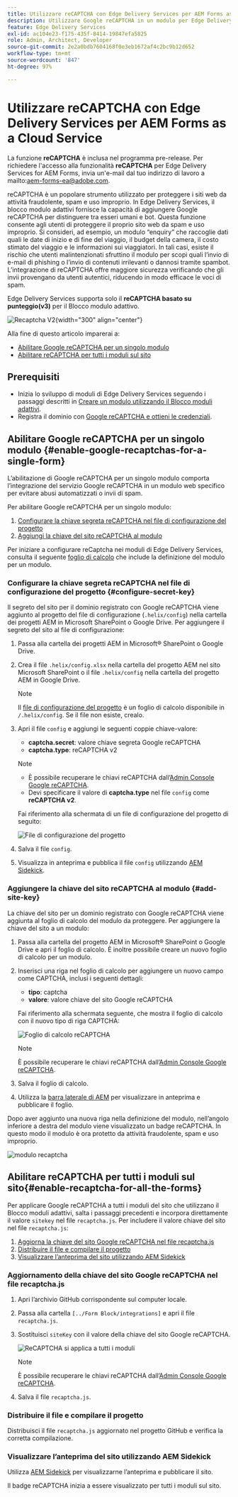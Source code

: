 ```yaml
---
title: Utilizzare reCAPTCHA con Edge Delivery Services per AEM Forms as a Cloud Service
description: Utilizzare Google reCAPTCHA in un modulo per Edge Delivery Services per AEM Forms
feature: Edge Delivery Services
exl-id: ac104e23-f175-435f-8414-19847efa5825
role: Admin, Architect, Developer
source-git-commit: 2e2a0bdb7604168f0e3eb1672af4c2bc9b12d652
workflow-type: tm+mt
source-wordcount: '847'
ht-degree: 97%

---
```



# Utilizzare reCAPTCHA con Edge Delivery Services per AEM Forms as a Cloud Service

<span>La funzione **reCAPTCHA** è inclusa nel programma pre-release. Per richiedere l&#39;accesso alla funzionalità **reCAPTCHA** per Edge Delivery Services for AEM Forms, invia un&#39;e-mail dal tuo indirizzo di lavoro a mailto:aem-forms-ea@adobe.com.</span>

reCAPTCHA è un popolare strumento utilizzato per proteggere i siti web da attività fraudolente, spam e uso improprio. In Edge Delivery Services, il blocco modulo adattivi fornisce la capacità di aggiungere Google reCAPTCHA per distinguere tra esseri umani e bot. Questa funzione consente agli utenti di proteggere il proprio sito web da spam e uso improprio.
Si consideri, ad esempio, un modulo “enquiry” che raccoglie dati quali le date di inizio e di fine del viaggio, il budget della camera, il costo stimato del viaggio e le informazioni sui viaggiatori. In tali casi, esiste il rischio che utenti malintenzionati sfruttino il modulo per scopi quali l’invio di e-mail di phishing o l’invio di contenuti irrilevanti o dannosi tramite spambot. L’integrazione di reCAPTCHA offre maggiore sicurezza verificando che gli invii provengano da utenti autentici, riducendo in modo efficace le voci di spam.

<!-- ![Recaptcha Image](/help/edge/docs/forms/assets/recaptcha-image.png){width="300" align="center"} -->

Edge Delivery Services supporta solo il **reCAPTCHA basato su punteggio(v3)** per il Blocco modulo adattivo.

![Recaptcha V2](/help/forms/assets/recaptcha-v2-invisible.png){width="300" align="center"}


Alla fine di questo articolo imparerai a:
- [Abilitare Google reCAPTCHA per un singolo modulo](#enable-google-recaptchas-for-a-single-form)
- [Abilitare reCAPTCHA per tutti i moduli sul sito](#enable-recaptcha-for-all-the-forms)

## Prerequisiti

- Inizia lo sviluppo di moduli di Edge Delivery Services seguendo i passaggi descritti in [Creare un modulo utilizzando il Blocco moduli adattivi](/help/edge/docs/forms/create-forms.md).
- Registra il dominio con [Google reCAPTCHA e ottieni le credenziali](https://www.google.com/recaptcha/admin/create).

## Abilitare Google reCAPTCHA per un singolo modulo {#enable-google-recaptchas-for-a-single-form}

L’abilitazione di Google reCAPTCHA per un singolo modulo comporta l’integrazione del servizio Google reCAPTCHA in un modulo web specifico per evitare abusi automatizzati o invii di spam.

Per abilitare Google reCAPTCHA per un singolo modulo:

1. [Configurare la chiave segreta reCAPTCHA nel file di configurazione del progetto](#configure-secret-key)
1. [Aggiungi la chiave del sito reCAPTCHA al modulo](#add-site-key)

Per iniziare a configurare reCaptcha nei moduli di Edge Delivery Services, consulta il seguente [foglio di calcolo](/help/edge/docs/forms/assets/recaptcha.xlsx) che include la definizione del modulo per un modulo.

### Configurare la chiave segreta reCAPTCHA nel file di configurazione del progetto {#configure-secret-key}

Il segreto del sito per il dominio registrato con Google reCAPTCHA viene aggiunto al progetto del file di configurazione (`.helix/config`) nella cartella dei progetti AEM in Microsoft SharePoint o Google Drive. Per aggiungere il segreto del sito al file di configurazione:

1. Passa alla cartella dei progetti AEM in Microsoft® SharePoint o Google Drive.
1. Crea il file `.helix/config.xlsx` nella cartella del progetto AEM nel sito Microsoft SharePoint o il file `.helix/config` nella cartella del progetto AEM in Google Drive.

   >[!NOTE]
   >
   > Il [file di configurazione del progetto](https://www.aem.live/docs/configuration) è un foglio di calcolo disponibile in `/.helix/config`. Se il file non esiste, crealo.

1. Apri il file `config` e aggiungi le seguenti coppie chiave-valore:

   - **captcha.secret**: valore chiave segreta Google reCAPTCHA
   - **captcha.type**: reCAPTCHA v2

   >[!NOTE]
   >
   >  - È possibile recuperare le chiavi reCAPTCHA dall’[Admin Console Google reCAPTCHA](https://www.google.com/recaptcha/admin).
   >  - Devi specificare il valore di **captcha.type** nel file `config` come **reCAPTCHA v2**.

   Fai riferimento alla schermata di un file di configurazione del progetto di seguito:

   ![File di configurazione del progetto](/help/forms/assets/recaptcha-config-file.png)

1. Salva il file `config`.

1. Visualizza in anteprima e pubblica il file `config` utilizzando [AEM Sidekick](https://www.aem.live/developer/tutorial#preview-and-publish-your-content).

### Aggiungere la chiave del sito reCAPTCHA al modulo {#add-site-key}

La chiave del sito per un dominio registrato con Google reCAPTCHA viene aggiunta al foglio di calcolo del modulo da proteggere. Per aggiungere la chiave del sito a un modulo:

1. Passa alla cartella del progetto AEM in Microsoft® SharePoint o Google Drive e apri il foglio di calcolo. È inoltre possibile creare un nuovo foglio di calcolo per un modulo.
1. Inserisci una riga nel foglio di calcolo per aggiungere un nuovo campo come CAPTCHA, inclusi i seguenti dettagli:
   - **tipo**: captcha
   - **valore**: valore chiave del sito Google reCAPTCHA

   Fai riferimento alla schermata seguente, che mostra il foglio di calcolo con il nuovo tipo di riga CAPTCHA:

   ![Foglio di calcolo reCAPTCHA](/help/edge/docs/forms/assets/recaptcha-spreadsheet.png)

   >[!NOTE]
   >
   >  È possibile recuperare le chiavi reCAPTCHA dall’[Admin Console Google reCAPTCHA](https://www.google.com/recaptcha/admin).

1. Salva il foglio di calcolo.
1. Utilizza la [barra laterale di AEM](https://www.aem.live/developer/tutorial#preview-and-publish-your-content) per visualizzare in anteprima e pubblicare il foglio.

Dopo aver aggiunto una nuova riga nella definizione del modulo, nell’angolo inferiore a destra del modulo viene visualizzato un badge reCAPTCHA. In questo modo il modulo è ora protetto da attività fraudolente, spam e uso improprio.

![modulo recaptcha](/help/edge/docs/forms/assets/recaptcha-form.png)

## Abilitare reCAPTCHA per tutti i moduli sul sito{#enable-recaptcha-for-all-the-forms}

Per applicare Google reCAPTCHA a tutti i moduli del sito che utilizzano il Blocco moduli adattivi, salta i passaggi precedenti e incorpora direttamente il valore `sitekey` nel file `recaptcha.js`. Per includere il valore chiave del sito nel file `recaptcha.js`:

1. [Aggiorna la chiave del sito Google reCAPTCHA nel file recaptcha.js](#1-update-google-recaptcha-site-key-in-recaptchajs-file)
1. [Distribuire il file e compilare il progetto](#2-deploy-the-file-and-build-the-project)
1. [Visualizzare l’anteprima del sito utilizzando AEM Sidekick](#3-preview-the-site-using-the-aem-sidekick)

### Aggiornamento della chiave del sito Google reCAPTCHA nel file recaptcha.js

1. Apri l’archivio GitHub corrispondente sul computer locale.
1. Passa alla cartella `[../Form Block/integrations]` e apri il file `recaptcha.js`.
1. Sostituisci `siteKey` con il valore della chiave del sito Google reCAPTCHA.

   ![ReCAPTCHA si applica a tutti i moduli](/help/forms/assets/recaptcha-apply-to-all-forms.png)

   >[!NOTE]
   >
   >  È possibile recuperare le chiavi reCAPTCHA dall’[Admin Console Google reCAPTCHA](https://www.google.com/recaptcha/admin).

1. Salva il file `recaptcha.js`.

### Distribuire il file e compilare il progetto

Distribuisci il file `recaptcha.js` aggiornato nel progetto GitHub e verifica la corretta compilazione.

### Visualizzare l’anteprima del sito utilizzando AEM Sidekick

Utilizza [AEM Sidekick](https://www.aem.live/developer/tutorial#preview-and-publish-your-content) per visualizzarne l’anteprima e pubblicare il sito.

Il badge reCAPTCHA inizia a essere visualizzato per tutti i moduli sul sito.

